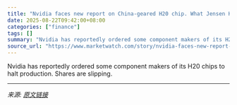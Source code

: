 ```yaml
---
title: "Nvidia faces new report on China-geared H20 chip. What Jensen Huang is saying."
date: 2025-08-22T09:42:00+08:00
categories: ["finance"]
tags: []
summary: "Nvidia has reportedly ordered some component makers of its H20 chips to halt production. Shares are slipping."
source_url: "https://www.marketwatch.com/story/nvidia-faces-new-report-on-china-geared-h20-chip-what-jensen-huang-is-saying-21c593b3?mod=mw_rss_topstories"
---
```


Nvidia has reportedly ordered some component makers of its H20 chips to halt production. Shares are slipping.

---

*来源: [原文链接](https://www.marketwatch.com/story/nvidia-faces-new-report-on-china-geared-h20-chip-what-jensen-huang-is-saying-21c593b3?mod=mw_rss_topstories)*

